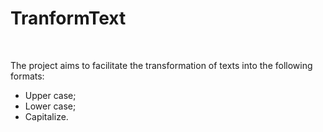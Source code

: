 <h1>TranformText</h1>
<br>
<p>The project aims to facilitate the transformation of texts into the following formats:</p>
<ul>
  <li>Upper case;</li>
  <li>Lower case;</li>
  <li>Capitalize.</li>
</ul>
